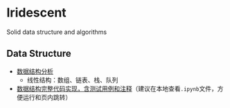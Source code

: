 # Iridescent
Solid data structure and algorithms

## Data Structure
- [数据结构分析](Data%20Structure.md)
    - 线性结构：数组、链表、栈、队列
- [数据结构完整代码实现，含测试用例和注释](Data%20Structure%20code%20complete.ipynb)（建议在本地查看```.ipynb```文件，方便运行和页内跳转）
